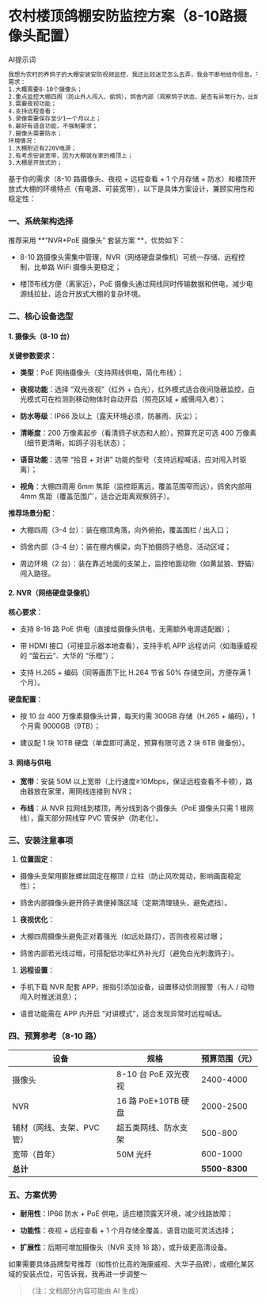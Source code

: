 # 农村楼顶鸽棚安防监控方案（8-10路摄像头配置）

AI提示词

```txt
我想为农村的养鸽子的大棚安装安防视频监控，我还比较迷茫怎么去弄，我会不断地给你信息，不断给出或优化方案。
需求：
1.大概需要8-10个摄像头；
2.重点监控大棚四周（防止外人闯入、偷鸽），鸽舍内部（观察鸽子状态、是否有异常行为，比如打架、生病），大棚周边（防止周边动物闯入、破坏设施）；
3.需要夜视功能；
4.支持远程查看；
5.录像需要保存至少1一个月以上；
6.最好有语音功能，不强制要求；
7.摄像头需要防水；
环境情况：
1.大棚附近有220V电源；
2.有考虑安装宽带，因为大棚就在家的楼顶上；
3.大棚是开放式的；
```


基于你的需求（8-10 路摄像头、夜视 + 远程查看 + 1 个月存储 + 防水）和楼顶开放式大棚的环境特点（有电源、可装宽带），以下是具体方案设计，兼顾实用性和稳定性：

### 一、系统架构选择

推荐采用 \*\*“NVR+PoE 摄像头” 套装方案 \*\*，优势如下：



*   8-10 路摄像头需集中管理，NVR（网络硬盘录像机）可统一存储、远程控制，比单路 WiFi 摄像头更稳定；

*   楼顶布线方便（离家近），PoE 摄像头通过网线同时传输数据和供电，减少电源线拉扯，适合开放式大棚的复杂环境。

### 二、核心设备选型

#### 1. 摄像头（8-10 台）

**关键参数要求**：



*   **类型**：PoE 网络摄像头（支持网线供电，简化布线）；

*   **夜视功能**：选择 “双光夜视”（红外 + 白光），红外模式适合夜间隐蔽监控，白光模式可在检测到移动物体时自动开启（照亮区域 + 威慑闯入者）；

*   **防水等级**：IP66 及以上（露天环境必须，防暴雨、灰尘）；

*   **清晰度**：200 万像素起步（看清鸽子状态和人脸），预算充足可选 400 万像素（细节更清晰，如鸽子羽毛状态）；

*   **语音功能**：选带 “拾音 + 对讲” 功能的型号（支持远程喊话，应对闯入时驱离）；

*   **视角**：大棚四周用 6mm 焦距（监控距离远，覆盖范围窄而远），鸽舍内部用 4mm 焦距（覆盖范围广，适合近距离观察鸽子）。

**推荐场景分配**：



*   大棚四周（3-4 台）：装在棚顶角落，向外俯拍，覆盖围栏 / 出入口；

*   鸽舍内部（3-4 台）：装在棚内横梁，向下拍摄鸽子栖息、活动区域；

*   周边环境（2 台）：装在靠近地面的支架上，监控地面动物（如黄鼠狼、野猫）闯入路径。

#### 2. NVR（网络硬盘录像机）

**核心要求**：



*   支持 8-16 路 PoE 供电（直接给摄像头供电，无需额外电源适配器）；

*   带 HDMI 接口（可接显示器本地查看），支持手机 APP 远程访问（如海康威视的 “萤石云”、大华的 “乐橙”）；

*   支持 H.265 + 编码（同等画质下比 H.264 节省 50% 存储空间，方便存满 1 个月）。

**硬盘配置**：



*   按 10 台 400 万像素摄像头计算，每天约需 300GB 存储（H.265 + 编码），1 个月需 9000GB（9TB）；

*   建议配 1 块 10TB 硬盘（单盘即可满足，预算有限可选 2 块 6TB 做备份）。

#### 3. 网络与供电



*   **宽带**：安装 50M 以上宽带（上行速度≥10Mbps，保证远程查看不卡顿），路由器放在家里，用网线连接到 NVR；

*   **布线**：从 NVR 拉网线到楼顶，再分线到各个摄像头（PoE 摄像头只需 1 根网线），露天部分网线穿 PVC 管保护（防老化）。

### 三、安装注意事项



1.  **位置固定**：

*   摄像头支架用膨胀螺丝固定在棚顶 / 立柱（防止风吹晃动，影响画面稳定性）；

*   鸽舍内部摄像头避开鸽子粪便掉落区域（定期清理镜头，避免遮挡）。

1.  **夜视优化**：

*   大棚四周摄像头避免正对着强光（如远处路灯），否则夜视易过曝；

*   鸽舍内部若光线过暗，可搭配低功率红外补光灯（避免白光刺激鸽子）。

1.  **远程设置**：

*   手机下载 NVR 配套 APP，按指引添加设备，设置移动侦测报警（有人 / 动物闯入时推送消息）；

*   语音功能需在 APP 内开启 “对讲模式”，适合发现异常时远程喊话。

### 四、预算参考（8-10 路）



| 设备              | 规格               | 预算范围（元）       |
| --------------- | ---------------- | ------------- |
| 摄像头             | 8-10 台 PoE 双光夜视  | 2400-4000     |
| NVR             | 16 路 PoE+10TB 硬盘 | 2000-2500     |
| 辅材（网线、支架、PVC 管） | 超五类网线、防水支架       | 500-800       |
| 宽带（首年）          | 50M 光纤           | 600-1000      |
| **总计**          |                  | **5500-8300** |

### 五、方案优势



*   **耐用性**：IP66 防水 + PoE 供电，适应楼顶露天环境，减少线路故障；

*   **功能性**：夜视 + 远程查看 + 1 个月存储全覆盖，语音功能可灵活选择；

*   **扩展性**：后期可增加摄像头（NVR 支持 16 路），或升级更高清设备。

如果需要具体品牌型号推荐（如性价比高的海康威视、大华子品牌），或细化某区域的安装点位，可告诉我，我再进一步调整～

> （注：文档部分内容可能由 AI 生成）
